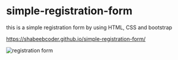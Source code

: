 <h1>simple-registration-form</h1>
this is a simple registration form by using HTML, CSS and bootstrap

https://shabeebcoder.github.io/simple-registration-form/

![registration form](https://user-images.githubusercontent.com/39030086/83943820-f06ef200-a80f-11ea-96d4-177e945133a2.png)

